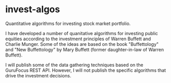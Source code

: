 # invest-algos
Quantitative algorithms for investing stock market portfolio.

I have developed a number of quanitative algorithms for investing public equities according to the investment principles of Warren Buffett and Charlie Munger.  Some of the ideas are based on the book "Buffettology" and "New Buffettology" by Mary Buffett (former daughter-in-law of Warren Buffett).  

I will publish some of the data gathering techniques based on the GuruFocus REST API.  However, I will not publish the specific algorithms that drive the investment decisions.  
